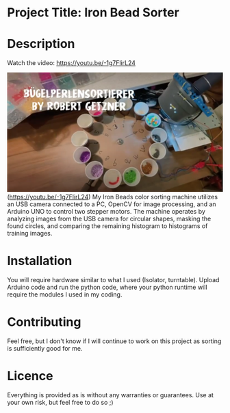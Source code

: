 # Project Title: Iron Bead Sorter

# Description

Watch the video: https://youtu.be/-1g7FlirL24

![Image of the project](https://raw.githubusercontent.com/RobertGetzner/IronBeadSorter/main/IronBeadSorterRobert.png)(https://youtu.be/-1g7FlirL24)
My Iron Beads color sorting machine utilizes an USB camera connected to a PC, OpenCV for image processing, and an Arduino UNO to control two stepper motors. The machine operates by analyzing images from the USB camera for circular shapes, masking the found circles, and comparing the remaining histogram to histograms of training images. 

# Installation
You will require hardware similar to what I used (Isolator, turntable). Upload Arduino code and run the python code, where your python runtime will require the modules I used in my coding. 

# Contributing
Feel free, but I don't know if I will continue to work on this project as sorting is sufficiently good for me. 

# Licence
Everything is provided as is without any warranties or guarantees. Use at your own risk, but feel free to do so ;)
